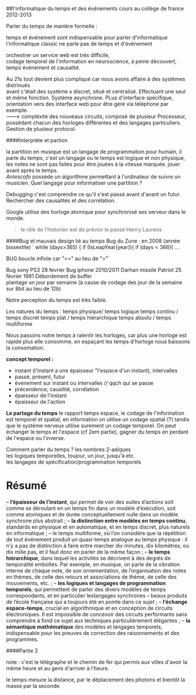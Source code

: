##l'informatique du temps et des événements
cours au collège de france 2012-2013  

Parler du temps de manière formelle : 

temps et événement sont indispensable pour parler d'informatique 
l'informatique classic ne parle pas de temps et d'événement  

orchestrer un service web est très difficile,   
codage temporel de l'information en neuroscience, à peine découvert, temps événement et causalité.  

Au 21s tout devient plus compliqué car nous avons affaire à des systèmes distrinués  
avant c'était des système s discret, situé et centralisé. Effectuant une seul et même fonction. Système asynchrone. 
PLus d'interface spécifique, orientation vers des interface web pour  être géré via téléphone par exemple.  
---> compléxité des nouveaux circuits,  composé de plusieur Processeur, possédant chacun des horloges différentes et des langages particuliers. Gestion de plusieur protocol.

####Interprète et partion 

la partition en musique est un langage de programmation pour humain, il parle du temps, c'est un langage ou le temps est logique et non physique, les notes ne sont pas faites pour être jouées à la vitesse marquée. jouer avant après le temps.  
*Antescofo* possède un algorithme permettant à l'ordinateur de suivre un musicien. Quel langage pour informatiser une partition ?  

Debugging c'est comprendre ce qu'il s'est passé avant d'avant un futur. Rechercher des causalités et des corrélation.  

Google utilise des horloge atomique pour synchronisé ses serveur dans le monde.
>le rôle de l'historien est de prévoir le passé
Henry Laurens

####Bug et mauvais design lié au temps 
Bug du Zune : en 2008 (année bissextile) 
` while (days>365)
{
if (IsLeapYear(year)){
if (days < 366){
...

BUG boucle infinie car "<=" au lieu de ">̀"`

Bug sony PS3 28 fevrier 
Bug iphone  2010/2011
Darhan  missile  Patriot 25 février 1991 
Débordement de buffer  
	plantage un jour par semaine (à cause de codage des jour de la semaine  sur 8bit au lieu de 12b) 

Notre perception du temps est très faible.

Les natures du temps : 
temps physique/ temps logique
temps continu / temps discret 
temps plat / temps hiérarchique
temps absolu / temps multiforme 

Nous passons notre temps à ralentir les horloges, car plus une horloge est rapide plus elle consomme, en espaçant les temps d'horloge nous baissons la consomation. 

**concept temporel :** 
* instant (l'instant a une épaisseur "l'espace d'un instant), intervalles
* passé, présent, futur
* évenement sur instant ou intervalles // qqch qui se passe 
* précendence, causilité, corrélation
* épaisseur de l'instant 
* épaisseur de l'action

**Le partage du temps**
le rapport temps espace, le codage de l'information est temporel et spatial, en information on utilise un codage spatial (?) tandis que le système nerveux utilise surement un codage temporel. On peut échanger le temps et l'espace (cf 2em partie), gagner du temps en perdant de l'espace ou l'inverse. 

Comment parler du temps ? 
les nombres 2-adiques  
les logiques temporelles, toujour, un jour, jusqu'à etc.   
les langages de spécification/programmation temporels  


Résumé
====

– **l’épaisseur de l’instant**, qui permet de voir des suites d’actions soit comme se
déroulant en un temps fin dans un modèle d’exécution, soit comme atomiques et de
durée conceptuellement nulle dans un modèle synchrone plus abstrait ;
– **la distinction entre modèles en temps continu**, standards en physique et en
automatique, et en temps discret, plus naturels en informatique ;
– le temps multiforme, où l’on considère que la répétition de tout événement
produit un quasi-temps analogue au temps physique : il n’y a pas de distinction à
faire entre marcher dix minutes, dix kilomètres, ou dix mille pas, et il faut donc en
parler de la même façon ;
– **le temps hiérarchique**, dans lequel les activités se décrivent à des degrés de
temporalité emboîtés. Par exemple, en musique, on parle de la vibration interne de
chaque note, de son ornementation, de l’organisation des notes en thèmes, de celle
des retours et associations de thème, de celle des mouvements, etc. ;
– **les logiques et langages de programmation temporels**, qui permettent de parler
des divers modèles de temps correspondants, et en particulier leslangages synchrones
– beaux produits de l’école française qui a toujours été en pointe dans ce sujet ;
– **l’échange espace-temps**, crucial en algorithmique et en conception de circuits
électroniques. Il est impossible de concevoir des circuits performants sans
comprendre à fond ce sujet aux techniques particulièrement élégantes ;
– **la sémantique mathématique** des modèles et langages temporels, indispensable
pour les preuves de correction des raisonnements et des programmes.


####Partie 2

note : c'est le télégraphe et le chemin de fer qui permis aux villes d'avoir la même heure et au gens d'arriver à l'heure.  

le temps mesure la distance, par le déplacement des photons et bientôt la masse par la seconde. 
